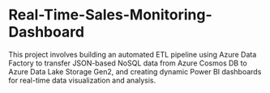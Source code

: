 # Real-Time-Sales-Monitoring-Dashboard
This project involves building an automated ETL pipeline using Azure Data Factory to transfer JSON-based NoSQL data from Azure Cosmos DB to Azure Data Lake Storage Gen2, and creating dynamic Power BI dashboards for real-time data visualization and analysis.
